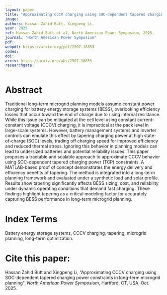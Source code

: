 ```yaml
---
layout: paper
title: "Approximating CCCV charging using SOC-dependent tapered charging power constraints in long-term microgrid planning"
image: 
authors: Hassan Zahid Butt, Xingpeng Li.
year: 2025
ref: Hassan Zahid Butt et al, North American Power Symposium, 2025.  
journal: "North American Power Symposium"
pdf: 
webpdf: https://arxiv.org/pdf/2507.18853
codes: 
doi: 
arxiv: https://arxiv.org/abs/2507.18853
researchgate: 
---
```


# Abstract
Traditional long-term microgrid planning models assume constant power charging for battery energy storage systems (BESS), overlooking efficiency losses that occur toward the end of charge due to rising internal resistance. While this issue can be mitigated at the cell level using constant current–constant voltage (CCCV) charging, it is impractical at the pack level in large-scale systems. However, battery management systems and inverter controls can emulate this effect by tapering charging power at high state-of-charge (SOC) levels, trading off charging speed for improved efficiency and reduced thermal stress. Ignoring this behavior in planning models can lead to undersized batteries and potential reliability issues. This paper proposes a tractable and scalable approach to approximate CCCV behavior using SOC-dependent tapered charging power (TCP) constraints. A MATLAB-based proof of concept demonstrates the energy delivery and efficiency benefits of tapering. The method is integrated into a long-term planning framework and evaluated under a synthetic load and solar profile. Results show tapering significantly affects BESS sizing, cost, and reliability under dynamic operating conditions that demand fast charging. These findings highlight tapering as a critical modeling factor for accurately capturing BESS performance in long-term microgrid planning.

# Index Terms
Battery energy storage systems, CCCV charging, tapering, microgrid planning, long-term optimization.

# Cite this paper:
Hassan Zahid Butt and Xingpeng Li, “Approximating CCCV charging using SOC-dependent tapered charging power constraints in long-term microgrid planning", *North American Power Symposium*, Hartford, CT, USA, Oct. 2025.

